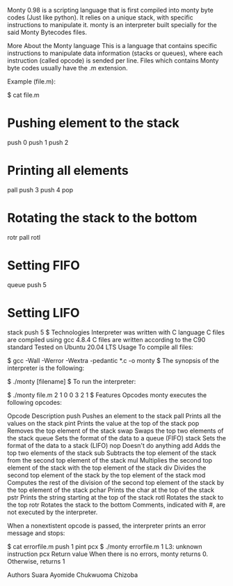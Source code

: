 Monty 0.98 is a scripting language that is first compiled into monty byte codes (Just like python). It relies on a unique stack, with specific instructions to manipulate it. monty is an interpreter built specially for the said Monty Bytecodes files.

More About the Monty language
This is a language that contains specific instructions to manipulate data information (stacks or queues), where each instruction (called opcode) is sended per line. Files which contains Monty byte codes usually have the .m extension.

Example (file.m):

$ cat file.m
# Pushing element to the stack
push 0
push 1
push 2
# Printing all elements
pall
push 3
push 4
pop
# Rotating the stack to the bottom
rotr
pall
rotl
# Setting FIFO
queue
push 5
# Setting LIFO
stack
push 5
$
Technologies
Interpreter was written with C language
C files are compiled using gcc 4.8.4
C files are written according to the C90 standard
Tested on Ubuntu 20.04 LTS
Usage
To compile all files:

$ gcc -Wall -Werror -Wextra -pedantic *.c -o monty
$
The synopsis of the interpreter is the following:

$ ./monty [filename]
$
To run the interpreter:

$ ./monty file.m
2
1
0
0
3
2
1
$
Features
Opcodes
monty executes the following opcodes:

Opcode	Description
push	Pushes an element to the stack
pall	Prints all the values on the stack
pint	Prints the value at the top of the stack
pop	Removes the top element of the stack
swap	Swaps the top two elements of the stack
queue	Sets the format of the data to a queue (FIFO)
stack	Sets the format of the data to a stack (LIFO)
nop	Doesn't do anything
add	Adds the top two elements of the stack
sub	Subtracts the top element of the stack from the second top element of the stack
mul	Multiplies the second top element of the stack with the top element of the stack
div	Divides the second top element of the stack by the top element of the stack
mod	Computes the rest of the division of the second top element of the stack by the top element of the stack
pchar	Prints the char at the top of the stack
pstr	Prints the string starting at the top of the stack
rotl	Rotates the stack to the top
rotr	Rotates the stack to the bottom
Comments, indicated with #, are not executed by the interpreter.

When a nonextistent opcode is passed, the interpreter prints an error message and stops:

$ cat errorfile.m
push 1
pint
pcx
$ ./monty errorfile.m
1
L3: unknown instruction pcx
Return value
When there is no errors, monty returns 0. Otherwise, returns 1

Authors
Suara Ayomide
Chukwuoma Chizoba
